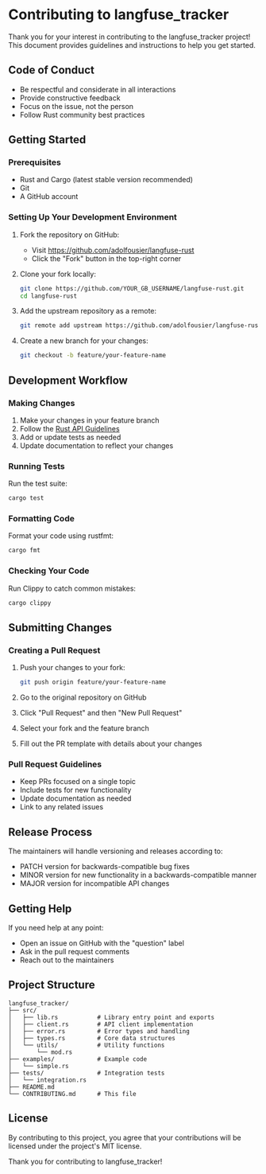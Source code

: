 # Contributing to langfuse_tracker

Thank you for your interest in contributing to the langfuse_tracker project! This document provides guidelines and instructions to help you get started.

## Code of Conduct

- Be respectful and considerate in all interactions
- Provide constructive feedback
- Focus on the issue, not the person
- Follow Rust community best practices

## Getting Started

### Prerequisites

- Rust and Cargo (latest stable version recommended)
- Git
- A GitHub account

### Setting Up Your Development Environment

1. Fork the repository on GitHub:
   - Visit https://github.com/adolfousier/langfuse-rust
   - Click the "Fork" button in the top-right corner

2. Clone your fork locally:
   ```bash
   git clone https://github.com/YOUR_GB_USERNAME/langfuse-rust.git
   cd langfuse-rust
   ```

3. Add the upstream repository as a remote:
   ```bash
   git remote add upstream https://github.com/adolfousier/langfuse-rust.git
   ```

4. Create a new branch for your changes:
   ```bash
   git checkout -b feature/your-feature-name
   ```

## Development Workflow

### Making Changes

1. Make your changes in your feature branch
2. Follow the [Rust API Guidelines](https://rust-lang.github.io/api-guidelines/)
3. Add or update tests as needed
4. Update documentation to reflect your changes

### Running Tests

Run the test suite:
```bash
cargo test
```

### Formatting Code

Format your code using rustfmt:
```bash
cargo fmt
```

### Checking Your Code

Run Clippy to catch common mistakes:
```bash
cargo clippy
```

## Submitting Changes

### Creating a Pull Request

1. Push your changes to your fork:
   ```bash
   git push origin feature/your-feature-name
   ```

2. Go to the original repository on GitHub
3. Click "Pull Request" and then "New Pull Request"
4. Select your fork and the feature branch
5. Fill out the PR template with details about your changes

### Pull Request Guidelines

- Keep PRs focused on a single topic
- Include tests for new functionality
- Update documentation as needed
- Link to any related issues

## Release Process

The maintainers will handle versioning and releases according to:

- PATCH version for backwards-compatible bug fixes
- MINOR version for new functionality in a backwards-compatible manner
- MAJOR version for incompatible API changes

## Getting Help

If you need help at any point:

- Open an issue on GitHub with the "question" label
- Ask in the pull request comments
- Reach out to the maintainers

## Project Structure

```
langfuse_tracker/
├── src/
│   ├── lib.rs           # Library entry point and exports
│   ├── client.rs        # API client implementation
│   ├── error.rs         # Error types and handling
│   ├── types.rs         # Core data structures
│   └── utils/           # Utility functions
│       └── mod.rs
├── examples/            # Example code
│   └── simple.rs
├── tests/               # Integration tests
│   └── integration.rs
├── README.md
└── CONTRIBUTING.md      # This file
```

## License

By contributing to this project, you agree that your contributions will be licensed under the project's MIT license.

Thank you for contributing to langfuse_tracker!